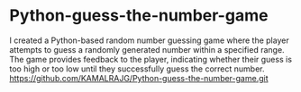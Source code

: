 # Python-guess-the-number-game
I created a Python-based random number guessing game where the player attempts to guess a randomly generated number within a specified range. The game provides feedback to the player, indicating whether their guess is too high or too low until they successfully guess the correct number. https://github.com/KAMALRAJG/Python-guess-the-number-game.git
